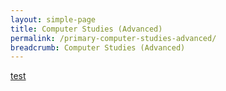 ```yaml
---
layout: simple-page
title: Computer Studies (Advanced)
permalink: /primary-computer-studies-advanced/
breadcrumb: Computer Studies (Advanced)
---
```


[test](/placeholder-computer-science-advanced/)

